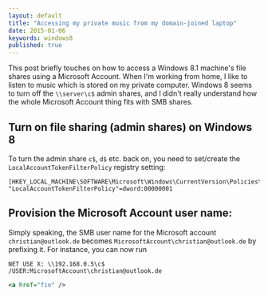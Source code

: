 ```yaml
---
layout: default
title: "Accessing my private music from my domain-joined laptop"
date: 2015-01-06
keywords: windows8
published: true
---
```


This post briefly touches on how to access a Windows 8.1 machine's file shares using a Microsoft Account. When I'm working from home, I like to listen to music which is stored on my private computer. Windows 8 seems to turn off the ``\\server\c$`` admin shares, and I didn't really understand how the whole Microsoft Account thing fits with SMB shares.  

## Turn on file sharing (admin shares) on Windows 8

To turn the admin share ``c$``, ``d$`` etc. back on, you need to set/create the ``LocalAccountTokenFilterPolicy`` registry setting: 

```
[HKEY_LOCAL_MACHINE\SOFTWARE\Microsoft\Windows\CurrentVersion\Policies\System]
"LocalAccountTokenFilterPolicy"=dword:00000001
```

## Provision the Microsoft Account user name: 

Simply speaking, the SMB user name for the Microsoft account ``christian@outlook.de`` becomes ``MicrosoftAccount\christian@outlook.de`` by prefixing it. For instance, you can now run 

```
NET USE X: \\192.168.0.5\c$ /USER:MicrosoftAccount\christian@outlook.de
```

```xml
<a href="fio" />
```